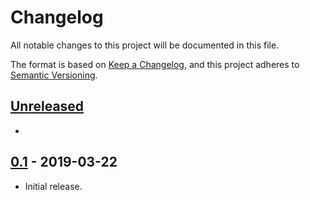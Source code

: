 # Changelog
All notable changes to this project will be documented in this file.

The format is based on [Keep a Changelog][link-keepachangelog],
and this project adheres to [Semantic Versioning][link-semver].

## [Unreleased]
- 

## [0.1] - 2019-03-22
- Initial release.

[link-keepachangelog]: https://keepachangelog.com/en/1.0.0/
[link-semver]: https://semver.org/spec/v2.0.0.html

[Unreleased]: https://github.com/crypto-technology/laravel-cryptocurrency/compare/v0.1...HEAD
[0.1]: https://github.com/crypto-technology/laravel-cryptocurrency/releases/tag/v0.1
